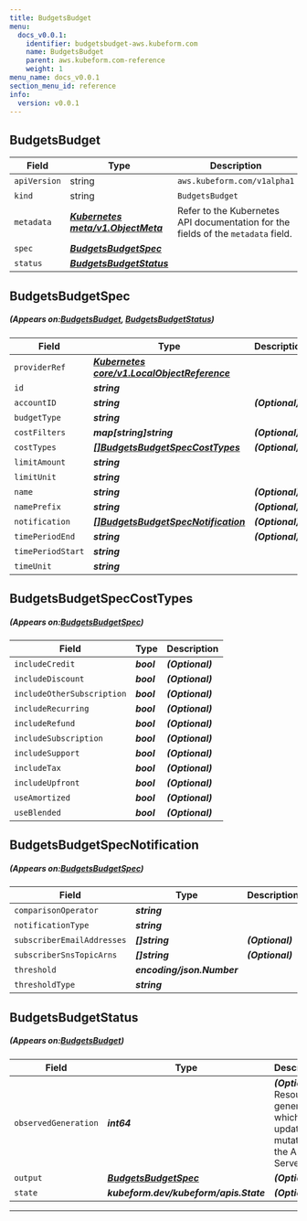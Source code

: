 ```yaml
---
title: BudgetsBudget
menu:
  docs_v0.0.1:
    identifier: budgetsbudget-aws.kubeform.com
    name: BudgetsBudget
    parent: aws.kubeform.com-reference
    weight: 1
menu_name: docs_v0.0.1
section_menu_id: reference
info:
  version: v0.0.1
---
```


## BudgetsBudget
| Field | Type | Description |
| ------ | ----- | ----------- |
| `apiVersion` | string | `aws.kubeform.com/v1alpha1` |
|    `kind` | string | `BudgetsBudget` |
| `metadata` | ***[Kubernetes meta/v1.ObjectMeta](https://kubernetes.io/docs/reference/generated/kubernetes-api/v1.13/#objectmeta-v1-meta)***|Refer to the Kubernetes API documentation for the fields of the `metadata` field.|
| `spec` | ***[BudgetsBudgetSpec](#BudgetsBudgetSpec)***||
| `status` | ***[BudgetsBudgetStatus](#BudgetsBudgetStatus)***||
## BudgetsBudgetSpec
##### (Appears on:[BudgetsBudget](#BudgetsBudget), [BudgetsBudgetStatus](#BudgetsBudgetStatus))
| Field | Type | Description |
| ------ | ----- | ----------- |
| `providerRef` | ***[Kubernetes core/v1.LocalObjectReference](https://kubernetes.io/docs/reference/generated/kubernetes-api/v1.13/#localobjectreference-v1-core)***||
| `id` | ***string***||
| `accountID` | ***string***| ***(Optional)*** |
| `budgetType` | ***string***||
| `costFilters` | ***map[string]string***| ***(Optional)*** |
| `costTypes` | ***[[]BudgetsBudgetSpecCostTypes](#BudgetsBudgetSpecCostTypes)***| ***(Optional)*** |
| `limitAmount` | ***string***||
| `limitUnit` | ***string***||
| `name` | ***string***| ***(Optional)*** |
| `namePrefix` | ***string***| ***(Optional)*** |
| `notification` | ***[[]BudgetsBudgetSpecNotification](#BudgetsBudgetSpecNotification)***| ***(Optional)*** |
| `timePeriodEnd` | ***string***| ***(Optional)*** |
| `timePeriodStart` | ***string***||
| `timeUnit` | ***string***||
## BudgetsBudgetSpecCostTypes
##### (Appears on:[BudgetsBudgetSpec](#BudgetsBudgetSpec))
| Field | Type | Description |
| ------ | ----- | ----------- |
| `includeCredit` | ***bool***| ***(Optional)*** |
| `includeDiscount` | ***bool***| ***(Optional)*** |
| `includeOtherSubscription` | ***bool***| ***(Optional)*** |
| `includeRecurring` | ***bool***| ***(Optional)*** |
| `includeRefund` | ***bool***| ***(Optional)*** |
| `includeSubscription` | ***bool***| ***(Optional)*** |
| `includeSupport` | ***bool***| ***(Optional)*** |
| `includeTax` | ***bool***| ***(Optional)*** |
| `includeUpfront` | ***bool***| ***(Optional)*** |
| `useAmortized` | ***bool***| ***(Optional)*** |
| `useBlended` | ***bool***| ***(Optional)*** |
## BudgetsBudgetSpecNotification
##### (Appears on:[BudgetsBudgetSpec](#BudgetsBudgetSpec))
| Field | Type | Description |
| ------ | ----- | ----------- |
| `comparisonOperator` | ***string***||
| `notificationType` | ***string***||
| `subscriberEmailAddresses` | ***[]string***| ***(Optional)*** |
| `subscriberSnsTopicArns` | ***[]string***| ***(Optional)*** |
| `threshold` | ***encoding/json.Number***||
| `thresholdType` | ***string***||
## BudgetsBudgetStatus
##### (Appears on:[BudgetsBudget](#BudgetsBudget))
| Field | Type | Description |
| ------ | ----- | ----------- |
| `observedGeneration` | ***int64***| ***(Optional)*** Resource generation, which is updated on mutation by the API Server.|
| `output` | ***[BudgetsBudgetSpec](#BudgetsBudgetSpec)***| ***(Optional)*** |
| `state` | ***kubeform.dev/kubeform/apis.State***| ***(Optional)*** |
---
